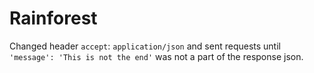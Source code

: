 # Rainforest
Changed header `accept`: `application/json` and sent requests until `'message': 'This is not the end'` was not a part of the response json.
